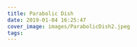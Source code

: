 ```yaml
---
title: Parabolic Dish
date: 2019-01-04 16:25:47
cover_image: images/ParabolicDish2.jpeg
tags:
---
```

